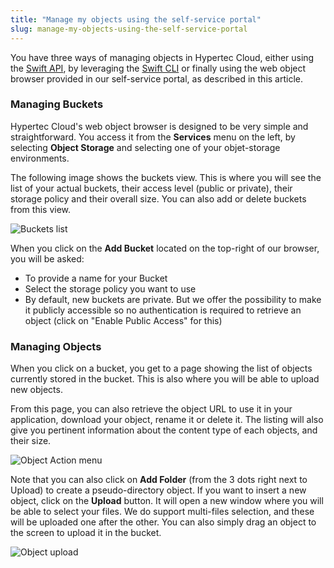 ```yaml
---
title: "Manage my objects using the self-service portal"
slug: manage-my-objects-using-the-self-service-portal
---
```



You have three ways of managing objects in Hypertec Cloud, either using the [Swift API](https://docs.openstack.org/api-ref/object-store/), by leveraging the [Swift CLI](https://ops.cloud.ca/hc/object-storage-service/manage-my-objects-using-the-swift-command-line-client) or finally using the web object browser provided in our self-service portal, as described in this article.

### Managing Buckets

Hypertec Cloud's web object browser is designed to be very simple and straightforward. You access it from the **Services** menu on the left, by selecting **Object Storage** and selecting one of your objet-storage environments.

The following image shows the buckets view. This is where you will see the list of your actual buckets, their access level (public or private), their storage policy and their overall size. You can also add or delete buckets from this view.

![Buckets list](/assets/managing-objects-portal-en-1.png)

When you click on the **Add Bucket** located on the top-right of our browser, you will be asked:
- To provide a name for your Bucket
- Select the storage policy you want to use
- By default, new buckets are private. But we offer the possibility to make it publicly accessible so no authentication is required to retrieve an object (click on "Enable Public Access" for this)

### Managing Objects

When you click on a bucket, you get to a page showing the list of objects currently stored in the bucket. This is also where you will be able to upload new objects.

From this page, you can also retrieve the object URL to use it in your application, download your object, rename it or delete it. The listing will also give you pertinent information about the content type of each objects, and their size.

![Object Action menu](/assets/managing-objects-portal-en-2.png)

Note that you can also click on **Add Folder** (from the 3 dots right next to Upload) to create a pseudo-directory object. If you want to insert a new object, click on the **Upload** button. It will open a new window where you will be able to select your files. We do support multi-files selection, and these will be uploaded one after the other. You can also simply drag an object to the screen to upload it in the bucket.

![Object upload](/assets/managing-objects-portal-en-3.png)
